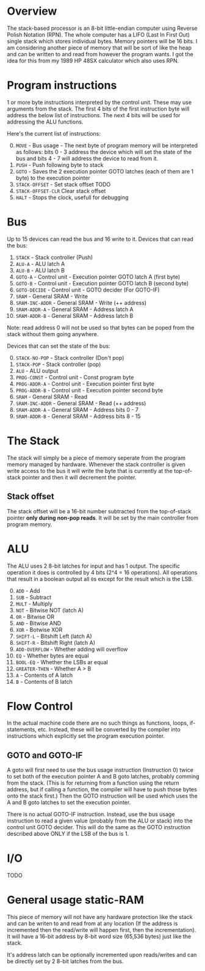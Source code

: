 # Overview

The stack-based processor is an 8-bit little-endian computer using Reverse Polish Notation (RPN). The whole computer has a LIFO (Last In First Out) single stack which stores individual bytes. Memory pointers will be 16 bits. I am considering another piece of memory that will be sort of like the heap and can be written to and read from however the program wants.
I got the idea for this from my 1989 HP 48SX calculator which also uses RPN.

# Program instructions

1 or more byte instructions interpreted by the control unit. These may use arguments from the stack. The first 4 bits of the first instruction byte will address the below list of instructions. The next 4 bits will be used for addressing the ALU functions.

Here's the current list of instructions:

0. `MOVE` - Bus usage - The next byte of program memory will be interpreted as follows: bits 0 - 3 address the device which will set the state of the bus and bits 4 - 7 will address the device to read from it.
1. `PUSH` - Push following byte to stack
2. `GOTO` - Saves the 2 execution pointer GOTO latches (each of them are 1 byte) to the execution pointer
3. `STACK-OFFSET` - Set stack offset TODO
4. `STACK-OFFSET-CLR` Clear stack offset
5. `HALT` - Stops the clock, usefull for debugging

# Bus

Up to 15 devices can read the bus and 16 write to it.
Devices that can read the bus:

1. `STACK` - Stack controller (Push)
2. `ALU-A` - ALU latch A
3. `ALU-B` - ALU latch B
4. `GOTO-A` - Control unit - Execution pointer GOTO latch A (first byte)
5. `GOTO-B` - Control unit - Execution pointer GOTO latch B (second byte)
6. `GOTO-DECIDE` - Control unit - GOTO decider (For GOTO-IF)
7. `SRAM` - General SRAM - Write
8. `SRAM-INC-ADDR` - General SRAM - Write (++ address)
9. `SRAM-ADDR-A` - General SRAM - Address latch A
10. `SRAM-ADDR-B` - General SRAM - Address latch B

Note: read address 0 will not be used so that bytes can be poped from the stack without them going anywhere.

Devices that can set the state of the bus:

0. `STACK-NO-POP` - Stack controller (Don't pop)
1. `STACK-POP` - Stack controller (pop)
2. `ALU` - ALU output
3. `PROG-CONST` - Control unit - Const program byte
4. `PROG-ADDR-A` - Control unit - Execution pointer first byte
5. `PROG-ADDR-B` - Control unit - Execution pointer second byte
6. `SRAM` - General SRAM - Read
7. `SRAM-INC-ADDR` - General SRAM - Read (++ address)
8. `SRAM-ADDR-A` - General SRAM - Address bits 0 - 7
9. `SRAM-ADDR-B` - General SRAM - Address bits 8 - 15

# The Stack

The stack will simply be a piece of memory seperate from the program memory managed by hardware. Whenever the stack controller is given write access to the bus it will write the byte that is currently at the top-of-stack pointer and then it will decrement the pointer.

## Stack offset

The stack offset will be a 16-bit number subtracted from the top-of-stack pointer **only during non-pop reads**. It will be set by the main controller from program memory.

# ALU

The ALU uses 2 8-bit latches for input and has 1 output. The specific operation it does is controlled by 4 bits (2^4 = 16 operations). All operations that result in a boolean output all `0`s except for the result which is the LSB.

0. `ADD` - Add
1. `SUB` - Subtract
2. `MULT` - Multiply
3. `NOT` - Bitwise NOT (latch A)
4. `OR` - Bitwise OR
5. `AND` - Bitwise AND
6. `XOR` - Botwise XOR
7. `SHIFT-L` - Bitshift Left (latch A)
8. `SHIFT-R` - Bitshift Right (latch A)
9. `ADD-OVERFLOW` - Whether adding will overflow
10. `EQ` - Whether bytes are equal
11. `BOOL-EQ` - Whether the LSBs ar equal
12. `GREATER-THEN` - Whether A > B
13. `A` - Contents of A latch
14. `B` - Contents of B latch

# Flow Control

In the actual machine code there are no such things as functions, loops, if-statements, etc. Instead, these will be converted by the compiler into instructions which explicitly set the program execution pointer.

## GOTO and GOTO-IF

A goto will first need to use the bus usage instruction (Instruction 0) twice to set both of the execution pointer A and B goto latches, probably comming from the stack. (This is for returning from a function using the return address, but if calling a function, the compiler will have to push those bytes onto the stack first.) Then the GOTO instruction will be used which uses the A and B goto latches to set the execution pointer.

There is no actual GOTO-IF instruction. Instead, use the bus usage instruction to read a given value (probably from the ALU or stack) into the control unit GOTO decider. This will do the same as the GOTO instruction described above ONLY if the LSB of the bus is 1.

# I/O

TODO

# General usage static-RAM

This piece of memory will not have any hardware protection like the stack and can be writen to and read from at any location (If the address is incremented then the read/write will happen first, then the incrementation). It will have a 16-bit address by 8-bit word size (65,536 bytes) just like the stack.

It's address latch can be optionally incremented upon reads/writes and can be directly set by 2 8-bit latches from the bus.